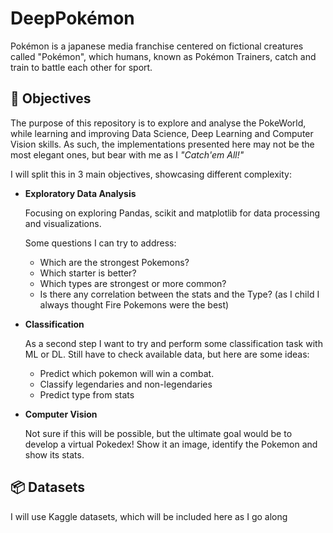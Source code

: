 # DeepPokémon
Pokémon is a japanese media franchise centered on fictional creatures called "Pokémon", which humans, known as Pokémon Trainers, catch and train to battle each other for sport.

## 📍 Objectives
The purpose of this repository is to explore and analyse the PokeWorld, while learning and improving Data Science, Deep Learning and Computer Vision skills. As such, the implementations presented here may not be the most elegant ones, but bear with me as I *"Catch'em All!"*

I will split this in 3 main objectives, showcasing different complexity:
- **Exploratory Data Analysis**
  
  Focusing on exploring Pandas, scikit and matplotlib for data processing and visualizations. 
  
  Some questions I can try to address:
  
    - Which are the strongest Pokemons?
    - Which starter is better?
    - Which types are strongest or more common?
    - Is there any correlation between the stats and the Type? (as I child I always thought Fire Pokemons were the best)
    
- **Classification**

  As a second step I want to try and perform some classification task with ML or DL. Still have to check available data, but here are some ideas:

    - Predict which pokemon will win a combat.
    - Classify legendaries and non-legendaries
    - Predict type from stats
    
- **Computer Vision**

  Not sure if this will be possible, but the ultimate goal would be to develop a virtual Pokedex! Show it an image, identify the Pokemon and show its stats.

## 📦 Datasets
I will use Kaggle datasets, which will be included here as I go along 
